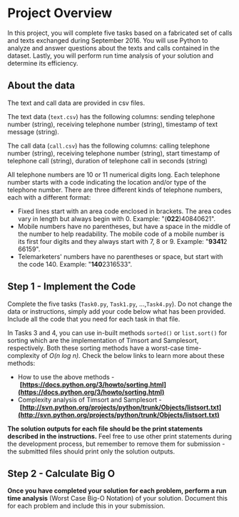 # **Project Overview**

In this project, you will complete five tasks based on a fabricated set of calls and texts exchanged during September 2016. You will use Python to analyze and answer questions about the texts and calls contained in the dataset. Lastly, you will perform run time analysis of your solution and determine its efficiency.

## **About the data**

The text and call data are provided in csv files.

The text data (`text.csv`) has the following columns: sending telephone number (string), receiving telephone number (string), timestamp of text message (string).

The call data (`call.csv`) has the following columns: calling telephone number (string), receiving telephone number (string), start timestamp of telephone call (string), duration of telephone call in seconds (string)

All telephone numbers are 10 or 11 numerical digits long. Each telephone number starts with a code indicating the location and/or type of the telephone number. There are three different kinds of telephone numbers, each with a different format:

- Fixed lines start with an area code enclosed in brackets. The area codes vary in length but always begin with 0. Example: "(**022**)40840621".
- Mobile numbers have no parentheses, but have a space in the middle of the number to help readability. The mobile code of a mobile number is its first four digits and they always start with 7, 8 or 9. Example: "**9341**2 66159".
- Telemarketers' numbers have no parentheses or space, but start with the code 140. Example: "**140**2316533".

## **Step 1 - Implement the Code**

Complete the five tasks (`Task0.py`, `Task1.py`, ...,`Task4.py`). Do not change the data or instructions, simply add your code below what has been provided. Include all the code that you need for each task in that file.

In Tasks 3 and 4, you can use in-built methods `sorted()` or `list.sort()` for sorting which are the implementation of Timsort and Samplesort, respectively. Both these sorting methods have a worst-case time-complexity of *O(n log n).* Check the below links to learn more about these methods:

- How to use the above methods - **[https://docs.python.org/3/howto/sorting.html](https://docs.python.org/3/howto/sorting.html)**
- Complexity analysis of Timsort and Samplesort - **[http://svn.python.org/projects/python/trunk/Objects/listsort.txt](http://svn.python.org/projects/python/trunk/Objects/listsort.txt)**

**The solution outputs for each file should be the print statements described in the instructions.** Feel free to use other print statements during the development process, but remember to remove them for submission - the submitted files should print only the solution outputs.

## **Step 2 - Calculate Big O**

**Once you have completed your solution for each problem, perform a run time analysis** (Worst Case Big-O Notation) of your solution. Document this for each problem and include this in your submission.

